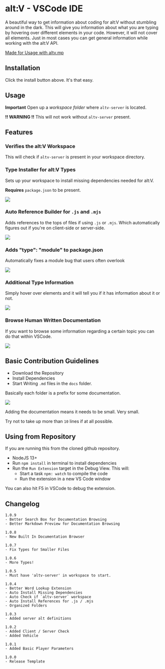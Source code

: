 # alt:V - VSCode IDE

A beautiful way to get information about coding for alt:V without stumbling around in the dark. This will give you information about what you are typing by hovering over different elements in your code. However, it will not cover all elements. Just in most cases you can get general information while working with the alt:V API.

[Made for Usage with altv.mp](https://altv.mp)

## Installation

Click the install button above. It's that easy.

## Usage

**Important**
Open up a _workspace folder_ where `altv-server` is located.

**!! WARNING !!**
This will not work without `altv-server` present.

## Features

### Verifies the alt:V Workspace

This will check if `altv-server` is present in your workspace directory.

### Type Installer for alt:V Types

Sets up your workspace to install missing dependencies needed for alt:V.

**Requires** `package.json` to be present.

![](https://i.imgur.com/UAuSR7O.png)

### Auto Reference Builder for `.js` and `.mjs`

Adds references to the tops of files if using `.js` or `.mjs`. Which automatically figures out if you're on client-side or server-side.

![](https://i.imgur.com/30RaULb.png)

### Adds "type": "module" to package.json

Automatically fixes a module bug that users often overlook

![](https://i.imgur.com/uwF7H9F.png)

### Additional Type Information

Simply hover over elements and it will tell you if it has information about it or not.

![](https://thumbs.gfycat.com/EnviousSecondhandBullfrog-size_restricted.gif)

### Browse Human Written Documentation

If you want to browse some information regarding a certain topic you can do that within VSCode.

![](https://thumbs.gfycat.com/CarelessDefiantDaddylonglegs-size_restricted.gif)

## Basic Contribution Guidelines

-   Download the Repository
-   Install Dependencies
-   Start Writing `.md` files in the `docs` folder.

Basically each folder is a prefix for some documentation.

![](https://i.imgur.com/gokOSIN.png)

Adding the documentation means it needs to be small. Very small.

Try not to take up more than `10` lines if at all possible.

## Using from Repository

If you are running this from the cloned github repository.

-   NodeJS 13+
-   Run `npm install` in terminal to install dependencies
-   Run the `Run Extension` target in the Debug View. This will:
    -   Start a task `npm: watch` to compile the code
    -   Run the extension in a new VS Code window

You can also hit F5 in VSCode to debug the extension.

## Changelog

```
1.0.9
- Better Search Box for Documentation Browsing
- Better Markdown Preview for Documentation Browsing

1.0.8
- New Built In Documentation Browser

1.0.7
- Fix Types for Smaller Files

1.0.6
- More Types!

1.0.5
- Must have 'altv-server' in workspace to start.

1.0.4
- Better Word Lookup Extension
- Auto Install Missing Dependencies
- Auto Check if `altv-server` workspace
- Auto Install References for .js / .mjs
- Organized Folders

1.0.3
- Added server alt definitions

1.0.2
- Added Client / Server Check
- Added Vehicle

1.0.1
- Added Basic Player Parameters

1.0.0
- Release Template
```
